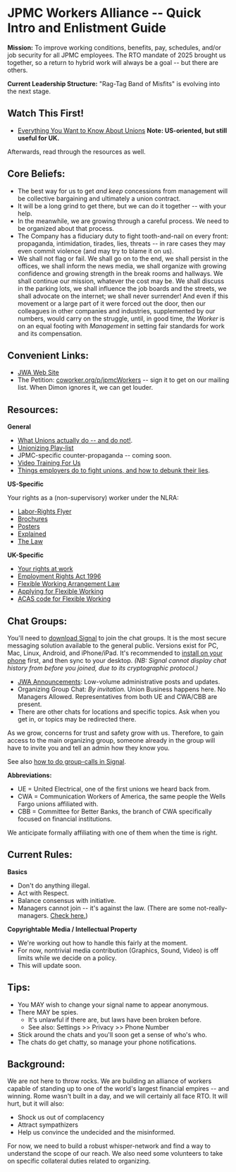 # JPMC Workers Alliance -- Quick Intro and Enlistment Guide

**Mission:** To improve working conditions, benefits, pay, schedules, and/or job security for all JPMC employees. The RTO mandate of 2025 brought us together, so a return to hybrid work will always be a goal -- but there are others.

**Current Leadership Structure:** "Rag-Tag Band of Misfits" is evolving into the next stage.

## Watch This First!

* [Everything You Want to Know About Unions](https://www.youtube.com/watch?v=Bd5x7vRZlT4) **Note: US-oriented, but still useful for UK.**

Afterwards, read through the resources as well.

## Core Beliefs:

* The best way for us to get *and keep* concessions from management will be collective bargaining and ultimately a union contract.
* It will be a long grind to get there, but we can do it together -- with your help.
* In the meanwhile, we are growing through a careful process. We need to be organized about that process.
* The Company has a fiduciary duty to fight tooth-and-nail on every front: propaganda, intimidation, tirades, lies, threats -- in rare cases they may even commit violence (and may try to blame it on us).
* We shall not flag or fail. We shall go on to the end, we shall persist in the offices, we shall inform the news media, we shall organize with growing confidence and growing strength in the break rooms and hallways.
  We shall continue our mission, whatever the cost may be. We shall discuss in the parking lots, we shall influence the job boards and the streets, we shall advocate on the internet; we shall never surrender!
  And even if this movement or a large part of it were forced out the door, then our colleagues in other companies and industries, supplemented by our numbers, would carry on the struggle, until,
  in good time, *the Worker* is on an equal footing with *Management* in setting fair standards for work and its compensation.


## Convenient Links:

* [JWA Web Site](https://jpmcWorkers.com)
* The Petition: [coworker.org/p/jpmcWorkers](https://coworker.org/p/jpmcWorkers) -- sign it to get on our mailing list. When Dimon ignores it, we can get louder.

## Resources:

**General**

* [What Unions actually do -- and do not!](https://aflcio.org/what-unions-do).
* [Unionizing Play-list](https://www.youtube.com/watch?v=wpujlRvWnRo&list=PLSsMjnJMaObX1jNgK905AYyM99nrfqPi8)
* JPMC-specific counter-propaganda -- coming soon.
* [Video Training For Us](https://www.youtube.com/@organizeworkers)
* [Things employers do to fight unions, and how to debunk their lies](https://unionbustingplaybook.com/).

**US-Specific**

Your rights as a (non-supervisory) worker under the NLRA:

* [Labor-Rights Flyer](https://www.nlrb.gov/sites/default/files/attachments/pages/node-184/nlrb-flyer-627.pdf)
* [Brochures](https://www.nlrb.gov/news-publications/publications/brochures)
* [Posters](https://www.nlrb.gov/news-publications/publications/employee-rights-notice-posting)
* [Explained](https://www.nlrb.gov/about-nlrb/rights-we-protect/your-rights)
* [The Law](https://www.law.cornell.edu/uscode/text/29/chapter-7/subchapter-II)

**UK-Specific**

* [Your rights at work](https://www.gov.uk/browse/working/rights-trade-unions)
* [Employment Rights Act 1996](https://www.legislation.gov.uk/ukpga/1996/18)
* [Flexible Working Arrangement Law](https://www.legislation.gov.uk/ukpga/1996/18/part/8A/data.pdf)
* [Applying for Flexible Working](https://www.gov.uk/flexible-working/applying-for-flexible-working)
* [ACAS code for Flexible Working](https://www.acas.org.uk/statutory-flexible-working-requests)

## Chat Groups:

You'll need to [download Signal](https://signal.org/download/) to join the chat groups.
It is the most secure messaging solution available to the general public.
Versions exist for PC, Mac, Linux, Android, and iPhone/iPad.
It's recommended to [install on your phone](https://signal.org/install) first, and then sync to your desktop.
*(NB: Signal cannot display chat history from before you joined, due to its cryptographic protocol.)*

* [JWA Announcements](https://signal.group/#CjQKIA9LUxuzRjiImriCzuLFQ2gtLQ7F5Zzut_11RrYqlZYcEhBfREi9xBUBjAzFlS7gZ7ZM): Low-volume administrative posts and updates.
* Organizing Group Chat: *By invitation.* Union Business happens here. No Managers Allowed. Representatives from both UE and CWA/CBB are present.
* There are other chats for locations and specific topics. Ask when you get in, or topics may be redirected there.

As we grow, concerns for trust and safety grow with us.
Therefore, to gain access to the main organizing group,
someone already in the group will have to invite you and tell an admin how they know you.

See also [how to do group-calls in Signal](https://support.signal.org/hc/en-us/articles/360052977792-Group-Calling-Voice-or-Video).

**Abbreviations:**

* UE = United Electrical, one of the first unions we heard back from.
* CWA = Communication Workers of America, the same people the Wells Fargo unions affiliated with.
* CBB = Committee for Better Banks, the branch of CWA specifically focused on financial institutions.

We anticipate formally affiliating with one of them when the time is right.


## Current Rules:

**Basics**

* Don't do anything illegal.
* Act with Respect.
* Balance consensus with initiative.
* Managers cannot join -- it's against the law. (There are some not-really-managers. [Check here.](/mgr))

**Copyrightable Media / Intellectual Property**

* We're working out how to handle this fairly at the moment.
* For now, nontrivial media contribution (Graphics, Sound, Video) is off limits while we decide on a policy.
* This will update soon.


## Tips:

* You MAY wish to change your signal name to appear anonymous.
* There MAY be spies.
	* It's unlawful if there are, but laws have been broken before.
	* See also: Settings >> Privacy >> Phone Number
* Stick around the chats and you'll soon get a sense of who's who.
* The chats do get chatty, so manage your phone notifications.

## Background:

We are not here to throw rocks. We are building an alliance of workers capable of standing up to one of the world's largest financial empires -- and winning.
Rome wasn't built in a day, and we will certainly all face RTO. It will hurt, but it will also:

* Shock us out of complacency
* Attract sympathizers
* Help us convince the undecided and the misinformed.

For now, we need to build a robust whisper-network and find a way to understand the scope of our reach.
We also need some volunteers to take on specific collateral duties related to organizing.

